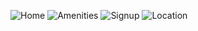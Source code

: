 ![Home](https://user-images.githubusercontent.com/87049976/177841517-f4b72112-39e3-46ad-8401-7e916f7c586b.JPG)
![Amenities](https://user-images.githubusercontent.com/87049976/177841563-ff4aa197-6925-43dc-9e75-ca4787ca9995.JPG)
![Signup](https://user-images.githubusercontent.com/87049976/177841605-5d840669-dca5-4f9d-82b7-a9229adbd796.JPG)
![Location](https://user-images.githubusercontent.com/87049976/177841651-fdd3a529-a75f-4eb1-82c9-1bc5dd8471cb.JPG)


